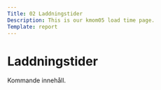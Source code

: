 ```yaml
---
Title: 02 Laddningstider
Description: This is our kmom05 load time page.
Template: report
---
```


# Laddningstider

Kommande innehåll.